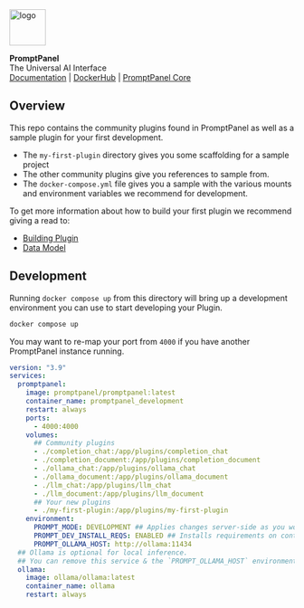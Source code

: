 <img src="https://promptpanel.com/images/logo.svg" alt="logo" style="width:64px;">

**PromptPanel**\
The Universal AI Interface\
<a href="https://promptpanel.com/docs">Documentation</a> | <a href="https://hub.docker.com/r/promptpanel/promptpanel">DockerHub</a> | <a href="https://github.com/promptpanel/promptpanel">PromptPanel Core</a>


## Overview

This repo contains the community plugins found in PromptPanel as well as a sample plugin for your first development.

- The `my-first-plugin` directory gives you some scaffolding for a sample project
- The other community plugins give you references to sample from.
- The `docker-compose.yml` file gives you a sample with the various mounts and environment variables we recommend for development.


To get more information about how to build your first plugin we recommend giving a read to: 

- <a href="https://promptpanel.com/plugin-authoring/building-plugins/" target="_new">Building Plugin</a>
- <a href="https://promptpanel.com/overview/data-model/" target="_new">Data Model</a>

## Development

Running `docker compose up` from this directory will bring up a development environment you can use to start developing your Plugin.

```bash
docker compose up
```

You may want to re-map your port from `4000` if you have another PromptPanel instance running.

```yaml
version: "3.9"
services:
  promptpanel:
    image: promptpanel/promptpanel:latest
    container_name: promptpanel_development
    restart: always
    ports:
      - 4000:4000
    volumes:
      ## Community plugins
      - ./completion_chat:/app/plugins/completion_chat
      - ./completion_document:/app/plugins/completion_document
      - ./ollama_chat:/app/plugins/ollama_chat
      - ./ollama_document:/app/plugins/ollama_document
      - ./llm_chat:/app/plugins/llm_chat
      - ./llm_document:/app/plugins/llm_document
      ## Your new plugins
      - ./my-first-plugin:/app/plugins/my-first-plugin
    environment:
      PROMPT_MODE: DEVELOPMENT ## Applies changes server-side as you work.
      PROMPT_DEV_INSTALL_REQS: ENABLED ## Installs requirements on container startup.
      PROMPT_OLLAMA_HOST: http://ollama:11434
  ## Ollama is optional for local inference.
  ## You can remove this service & the `PROMPT_OLLAMA_HOST` environment variable in order to disable local inference.
  ollama: 
    image: ollama/ollama:latest
    container_name: ollama
    restart: always
```